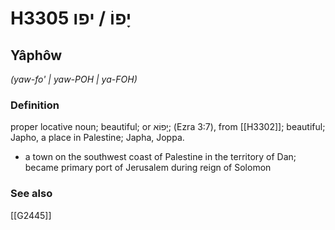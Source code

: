 # H3305 יָפוֹ / יפו

## Yâphôw

_(yaw-fo' | yaw-POH | ya-FOH)_

### Definition

proper locative noun; beautiful; or יָפוֹא; (Ezra 3:7), from [[H3302]]; beautiful; Japho, a place in Palestine; Japha, Joppa.

- a town on the southwest coast of Palestine in the territory of Dan; became primary port of Jerusalem during reign of Solomon
### See also

[[G2445]]

